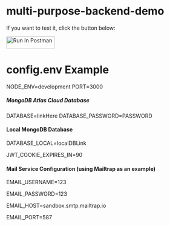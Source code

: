 # multi-purpose-backend-demo

If you want to test it, click the button below:

[<img src="https://run.pstmn.io/button.svg" alt="Run In Postman" style="width: 128px; height: 32px;">](https://god.gw.postman.com/run-collection/20378446-3eb76992-573f-49d9-98e8-c5fdc06c56d7?action=collection%2Ffork&source=rip_markdown&collection-url=entityId%3D20378446-3eb76992-573f-49d9-98e8-c5fdc06c56d7%26entityType%3Dcollection%26workspaceId%3Da9c8167b-3118-4dfa-9bad-8135cdc20147)


# config.env Example

NODE_ENV=development
PORT=3000

##### MongoDB Atlas Cloud Database
DATABASE=linkHere
DATABASE_PASSWORD=PASSWORD

#### Local MongoDB Database
DATABASE_LOCAL=localDBLink

JWT_COOKIE_EXPIRES_IN=90

#### Mail Service Configuration (using Mailtrap as an example)
EMAIL_USERNAME=123

EMAIL_PASSWORD=123

EMAIL_HOST=sandbox.smtp.mailtrap.io

EMAIL_PORT=587

